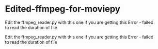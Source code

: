# Edited-ffmpeg-for-moviepy
Edit the ffmpeg_reader.py with this one if you are getting this Error -   failed to read the duration of file 


Edit the ffmpeg_reader.py with this one if you are getting this Error -   failed to read the duration of file 

